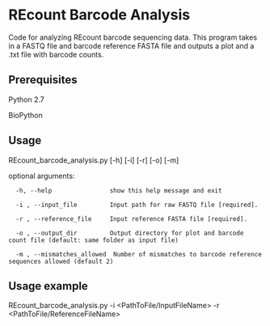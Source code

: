 # REcount Barcode Analysis
Code for analyzing REcount barcode sequencing data. This program takes in a FASTQ file and barcode reference FASTA file and outputs a plot and a .txt file with barcode counts.

## Prerequisites
Python 2.7

BioPython

## Usage
REcount_barcode_analysis.py [-h] [-i] [-r] [-o] [-m]

optional arguments:

      -h, --help                show this help message and exit

      -i , --input_file         Input path for raw FASTQ file [required].

      -r , --reference_file     Input reference FASTA file [required].

      -o , --output_dir         Output directory for plot and barcode count file (default: same folder as input file)

      -m , --mismatches_allowed  Number of mismatches to barcode reference sequences allowed (default 2)
  
## Usage example
REcount_barcode_analysis.py -i <PathToFile/InputFileName> -r <PathToFile/ReferenceFileName>
